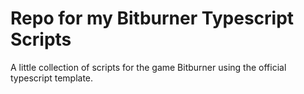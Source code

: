 # Repo for my Bitburner Typescript Scripts

A little collection of scripts for the game Bitburner using the official typescript template.
